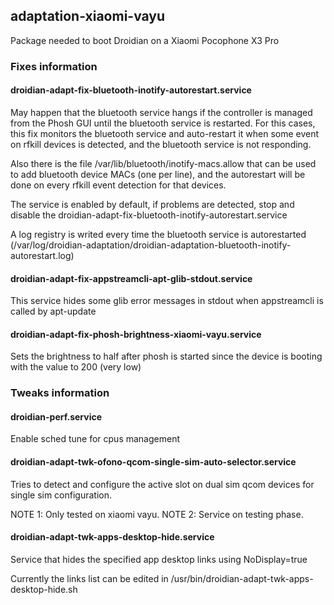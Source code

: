 ## adaptation-xiaomi-vayu
Package needed to boot Droidian on a Xiaomi Pocophone X3 Pro

### Fixes information

#### droidian-adapt-fix-bluetooth-inotify-autorestart.service
May happen that the bluetooth service hangs if the controller is managed from the Phosh GUI until the bluetooth service is restarted.
For this cases, this fix monitors the bluetooth service and auto-restart it when some event on rfkill devices is detected, and the bluetooth service is not responding. 

Also there is the file /var/lib/bluetooth/inotify-macs.allow that can be used to add bluetooth device MACs (one per line), and the autorestart will be done on every rfkill event detection for that devices.

The service is enabled by default, if problems are detected, stop and disable the droidian-adapt-fix-bluetooth-inotify-autorestart.service

A log registry is writed every time the bluetooth service is autorestarted (/var/log/droidian-adaptation/droidian-adaptation-bluetooth-inotify-autorestart.log)

#### droidian-adapt-fix-appstreamcli-apt-glib-stdout.service
This service hides some glib error messages in stdout when appstreamcli is called by apt-update

#### droidian-adapt-fix-phosh-brightness-xiaomi-vayu.service
Sets the brightness to half after phosh is started since the device is booting with the value to 200 (very low)

### Tweaks information

#### droidian-perf.service
Enable sched tune for cpus management

#### droidian-adapt-twk-ofono-qcom-single-sim-auto-selector.service
Tries to detect and configure the active slot on dual sim qcom devices for single sim configuration.

NOTE 1: Only tested on xiaomi vayu.
NOTE 2: Service on testing phase.

#### droidian-adapt-twk-apps-desktop-hide.service
Service that hides the specified app desktop links using NoDisplay=true

Currently the links list can be edited in /usr/bin/droidian-adapt-twk-apps-desktop-hide.sh
